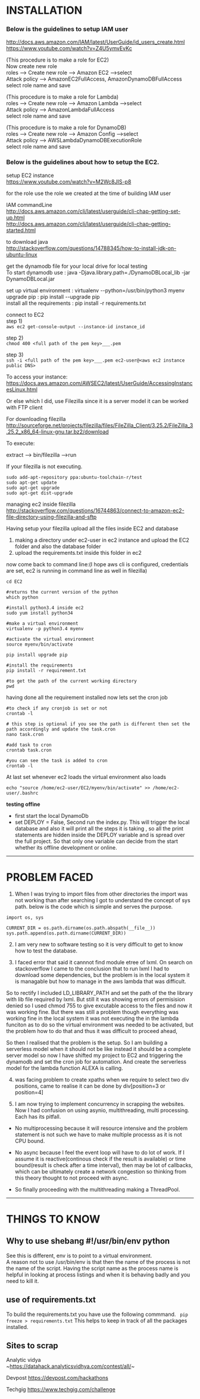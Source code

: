 # INSTALLATION
  
### Below is the guidelines to setup IAM user   
http://docs.aws.amazon.com/IAM/latest/UserGuide/id_users_create.html   
https://www.youtube.com/watch?v=Z4U5ymvEvKc   
  
  
(This procedure is to make a role for EC2)  
Now create new role  
roles --> Create new role --> Amazon EC2 -->select  
Attack policy --> AmazonEC2FullAccess, AmazonDynamoDBFullAccess  
select role name and save  
  
  
(This procedure is to make a role for Lambda)  
roles --> Create new role --> Amazon Lambda -->select  
Attack policy --> AmazonLambdaFullAccess  
select role name and save  
  
  
(This procedure is to make a role for DynamoDB)  
roles --> Create new role --> Amazon Config -->select  
Attack policy --> AWSLambdaDynamoDBExecutionRole  
select role name and save  
  
  
### Below is the guidelines about how to setup the EC2.  
setup EC2 instance  
https://www.youtube.com/watch?v=M2Wc8JIS-p8  
  
for the role use the role we created at the time of building IAM user  
  
IAM commandLine  
http://docs.aws.amazon.com/cli/latest/userguide/cli-chap-getting-set-up.html  
http://docs.aws.amazon.com/cli/latest/userguide/cli-chap-getting-started.html  
  
to download java  
http://stackoverflow.com/questions/14788345/how-to-install-jdk-on-ubuntu-linux  
  
get the dynamodb file for your local drive for local testing  
To start dynamodb use : java -Djava.library.path=./DynamoDBLocal_lib -jar DynamoDBLocal.jar   
  
set up virtual environment : virtualenv --python=/usr/bin/python3 myenv  
upgrade pip : pip install --upgrade pip  
install all the requirements : pip install -r requirements.txt  
  
connect to EC2  
step 1)  
```aws ec2 get-console-output --instance-id instance_id```  
  
step 2)  
```chmod 400 <full path of the pem key>___.pem```  
  
step 3)  
```ssh -i <full path of the pem key>___.pem ec2-user@<aws ec2 instance public DNS>```  
  
  
To access your instance:  
https://docs.aws.amazon.com/AWSEC2/latest/UserGuide/AccessingInstancesLinux.html  
  
  
Or else which I did, use Filezilla since it is a server model it can be worked with FTP client  
  
For downloading filezilla  
http://sourceforge.net/projects/filezilla/files/FileZilla_Client/3.25.2/FileZilla_3.25.2_x86_64-linux-gnu.tar.bz2/download  
  
To execute:  
  
extract --> bin/filezilla -->run  
  
If your filezilla is not executing.  
```  
sudo add-apt-repository ppa:ubuntu-toolchain-r/test   
sudo apt-get update  
sudo apt-get upgrade  
sudo apt-get dist-upgrade
```  
  
managing ec2 inside filezilla  
http://stackoverflow.com/questions/16744863/connect-to-amazon-ec2-file-directory-using-filezilla-and-sftp  
  
Having setup your filezilla upload all the files inside EC2 and database  
1) making a directory under ec2-user in ec2 instance and upload the EC2 folder and also the database folder   
2) upload the requirements.txt inside this folder in ec2  
  
now come back to command line:(I hope aws cli is configured, credentials are set, ec2 is running in command line as well in filezilla)   
```  
cd EC2

#returns the current version of the python
which python

#install python3.4 inside ec2  						  
sudo yum install python34

#make a virtual environment   			
virtualenv -p python3.4 myenv

#activate the virtual environment  		
source myenv/bin/activate	

pip install upgrade pip

#install the requirements  
pip install -r requirement.txt		

#to get the path of the current working directory  
pwd									
```  
  
having done all the requirement installed now lets set the cron job  
  
```  
#to check if any cronjob is set or not  
crontab -l

# this step is optional if you see the path is different then set the path accordingly and update the task.cron   								
nano task.cron

#add task to cron   							
crontab task.cron

#you can see the task is added to cron   						
crontab -l 								
```  
  
At last set whenever ec2 loads the virtual environment also loads  
```  
echo "source /home/ec2-user/EC2/myenv/bin/activate" >> /home/ec2-user/.bashrc  
```
 
**testing offine**  

* first start the local DynamoDb
* set DEPLOY = False, Second run the index.py.
This will trigger the local database and also it will print all the steps it is taking , so all the print statements are hidden inside the DEPLOY variable and is spread over the full project. So that only one variable can decide from the start whether its offline development or online.

____


# PROBLEM FACED  
  
1) When I was trying to import files from other directories the import was not working than after searching I got to understand the concept of sys path. below is the code which is simple and serves the purpose.  
  
```python3  
import os, sys  
  
CURRENT_DIR = os.path.dirname(os.path.abspath(__file__))  
sys.path.append(os.path.dirname(CURRENT_DIR))  
```  
  
2) I am very new to software testing so it is very difficult to get to know how to test the database.  
  
3) I faced error that said it cannnot find module etree of lxml. On search on stackoverflow I came to the conclusion that to run lxml I had to download some dependencies, but the problem is in the local system it is managable but how to manage in the aws lambda that was difficult.   
  
So to rectify I included LD_LIBRARY_PATH and set the path of the the library with lib file required by lxml.  But still it was showing errors of permisision denied so I used chmod 755 to give excutable access to the files and now it was working fine. But there was still a problem though everything was working fine in the local system it was not executing the in the lambda funciton as to do so the virtual environment was needed to be activated, but the problem how to do that and thus it was difficult to proceed ahead,  
  
So then I realised that the problem is the setup. So I am building a serverless model when it should not be like instead it should be a complete server model so now I have shifted my project to EC2 and triggering the dynamodb and set the cron job for automation. And create the serverless model for the lambda function ALEXA is calling.  
  
4) was facing problem to create xpaths when we require to select two div positions, came to realise it can be done by div[position=3 or position=4]  
  
5) I am now trying to implement concurrency in scrapping the websites. Now I had confusion on using asynio, multithreading, multi processing. Each has its pitfall. 

* No multiprocessing because it will resource intensive and the problem statement is not such we have to make multiple processs as it is not CPU bound.  

* No async because I feel the event loop will have to do lot of work. If I assume it is reactive(continous check if the result is available) or time bound(result is check after a time interval), then may be lot of callbacks, which can be ultimately create a network congestion so thinking from this theory thought to not proceed with async.

* So finally proceeding with the multithreading making a ThreadPool. 

____
  

# THINGS TO KNOW

## Why to use shebang #!/usr/bin/env python  
  
See this is different, env is to point to a virtual environment.   
A reason not to use /usr/bin/env is that then the name of the process is not the name of the script. Having the script name as the process name is helpful in looking at process listings and when it is behaving badly and you need to kill it.  
  
  
## use of requirements.txt  
  
To build the requirements.txt you have use the following commmand. ``` pip freeze > requirements.txt``` This helps to keep in track of all the packages installed.  
  
## Sites to scrap

Analytic vidya  
~https://datahack.analyticsvidhya.com/contest/all/~

Devpost
https://devpost.com/hackathons

Techgig
https://www.techgig.com/challenge
